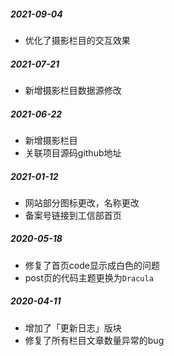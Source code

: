##### 2021-09-04

- 优化了摄影栏目的交互效果

##### 2021-07-21

- 新增摄影栏目数据源修改

##### 2021-06-22

- 新增摄影栏目
- 关联项目源码github地址

##### 2021-01-12

- 网站部分图标更改，名称更改
- 备案号链接到工信部首页

##### 2020-05-18

- 修复了首页code显示成白色的问题
- post页的代码主题更换为``Dracula``

##### 2020-04-11

- 增加了「更新日志」版块
- 修复了所有栏目文章数量异常的bug